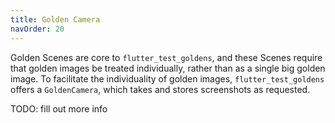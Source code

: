 ```yaml
---
title: Golden Camera
navOrder: 20
---
```

Golden Scenes are core to `flutter_test_goldens`, and these Scenes require that golden images
be treated individually, rather than as a single big golden image. To facilitate the
individuality of golden images, `flutter_test_goldens` offers a `GoldenCamera`, which
takes and stores screenshots as requested.

TODO: fill out more info